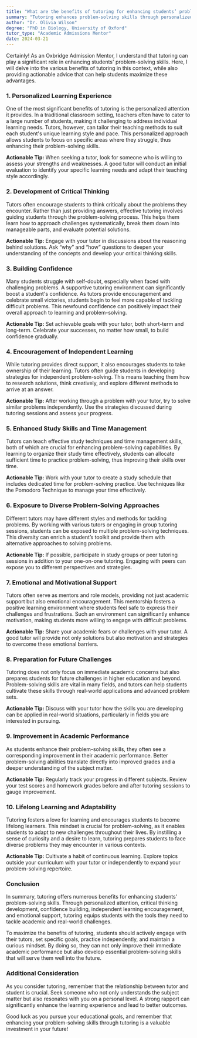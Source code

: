 ```yaml
---
title: "What are the benefits of tutoring for enhancing students’ problem-solving skills?"
summary: "Tutoring enhances problem-solving skills through personalized learning, tailored teaching methods, and focused attention on individual student needs."
author: "Dr. Olivia Wilson"
degree: "PhD in Biology, University of Oxford"
tutor_type: "Academic Admissions Mentor"
date: 2024-03-21
---
```


Certainly! As an Oxbridge Admission Mentor, I understand that tutoring can play a significant role in enhancing students' problem-solving skills. Here, I will delve into the various benefits of tutoring in this context, while also providing actionable advice that can help students maximize these advantages.

### 1. Personalized Learning Experience

One of the most significant benefits of tutoring is the personalized attention it provides. In a traditional classroom setting, teachers often have to cater to a large number of students, making it challenging to address individual learning needs. Tutors, however, can tailor their teaching methods to suit each student's unique learning style and pace. This personalized approach allows students to focus on specific areas where they struggle, thus enhancing their problem-solving skills.

**Actionable Tip:** When seeking a tutor, look for someone who is willing to assess your strengths and weaknesses. A good tutor will conduct an initial evaluation to identify your specific learning needs and adapt their teaching style accordingly.

### 2. Development of Critical Thinking

Tutors often encourage students to think critically about the problems they encounter. Rather than just providing answers, effective tutoring involves guiding students through the problem-solving process. This helps them learn how to approach challenges systematically, break them down into manageable parts, and evaluate potential solutions.

**Actionable Tip:** Engage with your tutor in discussions about the reasoning behind solutions. Ask “why” and “how” questions to deepen your understanding of the concepts and develop your critical thinking skills.

### 3. Building Confidence

Many students struggle with self-doubt, especially when faced with challenging problems. A supportive tutoring environment can significantly boost a student's confidence. As tutors provide encouragement and celebrate small victories, students begin to feel more capable of tackling difficult problems. This newfound confidence can positively impact their overall approach to learning and problem-solving.

**Actionable Tip:** Set achievable goals with your tutor, both short-term and long-term. Celebrate your successes, no matter how small, to build confidence gradually.

### 4. Encouragement of Independent Learning

While tutoring provides direct support, it also encourages students to take ownership of their learning. Tutors often guide students in developing strategies for independent problem-solving. This means teaching them how to research solutions, think creatively, and explore different methods to arrive at an answer.

**Actionable Tip:** After working through a problem with your tutor, try to solve similar problems independently. Use the strategies discussed during tutoring sessions and assess your progress.

### 5. Enhanced Study Skills and Time Management

Tutors can teach effective study techniques and time management skills, both of which are crucial for enhancing problem-solving capabilities. By learning to organize their study time effectively, students can allocate sufficient time to practice problem-solving, thus improving their skills over time.

**Actionable Tip:** Work with your tutor to create a study schedule that includes dedicated time for problem-solving practice. Use techniques like the Pomodoro Technique to manage your time effectively.

### 6. Exposure to Diverse Problem-Solving Approaches

Different tutors may have different styles and methods for tackling problems. By working with various tutors or engaging in group tutoring sessions, students can be exposed to multiple problem-solving techniques. This diversity can enrich a student’s toolkit and provide them with alternative approaches to solving problems.

**Actionable Tip:** If possible, participate in study groups or peer tutoring sessions in addition to your one-on-one tutoring. Engaging with peers can expose you to different perspectives and strategies.

### 7. Emotional and Motivational Support

Tutors often serve as mentors and role models, providing not just academic support but also emotional encouragement. This mentorship fosters a positive learning environment where students feel safe to express their challenges and frustrations. Such an environment can significantly enhance motivation, making students more willing to engage with difficult problems.

**Actionable Tip:** Share your academic fears or challenges with your tutor. A good tutor will provide not only solutions but also motivation and strategies to overcome these emotional barriers.

### 8. Preparation for Future Challenges

Tutoring does not only focus on immediate academic concerns but also prepares students for future challenges in higher education and beyond. Problem-solving skills are vital in many fields, and tutors can help students cultivate these skills through real-world applications and advanced problem sets.

**Actionable Tip:** Discuss with your tutor how the skills you are developing can be applied in real-world situations, particularly in fields you are interested in pursuing.

### 9. Improvement in Academic Performance

As students enhance their problem-solving skills, they often see a corresponding improvement in their academic performance. Better problem-solving abilities translate directly into improved grades and a deeper understanding of the subject matter.

**Actionable Tip:** Regularly track your progress in different subjects. Review your test scores and homework grades before and after tutoring sessions to gauge improvement.

### 10. Lifelong Learning and Adaptability

Tutoring fosters a love for learning and encourages students to become lifelong learners. This mindset is crucial for problem-solving, as it enables students to adapt to new challenges throughout their lives. By instilling a sense of curiosity and a desire to learn, tutoring prepares students to face diverse problems they may encounter in various contexts.

**Actionable Tip:** Cultivate a habit of continuous learning. Explore topics outside your curriculum with your tutor or independently to expand your problem-solving repertoire.

### Conclusion

In summary, tutoring offers numerous benefits for enhancing students’ problem-solving skills. Through personalized attention, critical thinking development, confidence building, independent learning encouragement, and emotional support, tutoring equips students with the tools they need to tackle academic and real-world challenges. 

To maximize the benefits of tutoring, students should actively engage with their tutors, set specific goals, practice independently, and maintain a curious mindset. By doing so, they can not only improve their immediate academic performance but also develop essential problem-solving skills that will serve them well into the future.

### Additional Consideration

As you consider tutoring, remember that the relationship between tutor and student is crucial. Seek someone who not only understands the subject matter but also resonates with you on a personal level. A strong rapport can significantly enhance the learning experience and lead to better outcomes. 

Good luck as you pursue your educational goals, and remember that enhancing your problem-solving skills through tutoring is a valuable investment in your future!
    